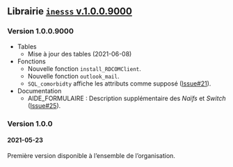 Librairie <a href="https://github.com/INESSS-QC/inesss1" target="_blank"><code>inesss</code> v.1.0.0.9000</a>
-------------------------------------------------------------------------------------------------------------

### Version 1.0.0.9000

-   Tables
    -   Mise à jour des tables (2021-06-08)
-   Fonctions
    -   Nouvelle fonction `install_RDCOMClient`.
    -   Nouvelle fonction `outlook_mail`.
    -   `SQL_comorbidty` affiche les attributs comme supposé
        (<a href="https://github.com/INESSS-QC/inesss1/issues/21" target="_blank">Issue#21</a>).
-   Documentation
    -   AIDE\_FORMULAIRE : Description supplémentaire des *Naïfs* et
        *Switch*
        (<a href="https://github.com/INESSS-QC/inesss1/issues/25" target="_blank">Issue#25</a>).

### Version 1.0.0

#### 2021-05-23

Première version disponible à l’ensemble de l’organisation.
